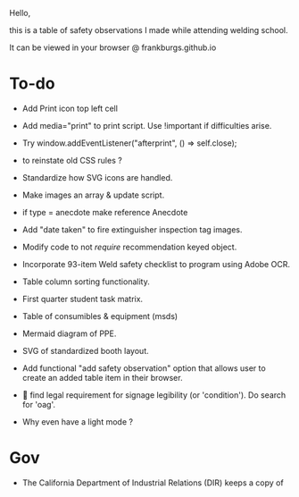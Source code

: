 Hello,

this is a table of safety observations I made while attending welding school.

It can be viewed in your browser @ frankburgs.github.io

# To-do

- Add Print icon top left cell
- Add media="print" to print script. Use !important if difficulties arise.

- Try window.addEventListener("afterprint", () => self.close);
- to reinstate old CSS rules ?

- Standardize how SVG icons are handled.

- Make images an array & update script.

- if type = anecdote make reference Anecdote

- Add "date taken" to fire extinguisher inspection tag images.

- Modify code to not *require* recommendation keyed object.

- Incorporate 93-item Weld safety checklist to program using Adobe OCR.

- Table column sorting functionality.

- First quarter student task matrix.

- Table of consumibles & equipment (msds)

- Mermaid diagram of PPE.

- SVG of standardized booth layout.

- Add functional "add safety observation" option that allows user to create an added table item in their browser.

- 🦺 find legal requirement for signage legibility (or 'condition'). Do search for 'oag'.

- Why even have a light mode ?

# Gov
- The California Department of Industrial Relations (DIR) keeps a copy of 